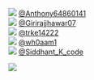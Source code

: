 
 ![](http://pbs.twimg.com/profile_images/1334508447648391173/6Y5o02Kq_normal.jpg) [@Anthony64860141](https://twitter.com/Anthony64860141)<br>![](http://pbs.twimg.com/profile_images/1355421690038267905/CcPGJZ1__normal.jpg) [@Girirajjhawar07](https://twitter.com/Girirajjhawar07)<br>![](http://pbs.twimg.com/profile_images/1006222692687720448/MGStaN7Z_normal.jpg) [@trke14222](https://twitter.com/trke14222)<br>![](http://pbs.twimg.com/profile_images/1373683570410143750/NdmIDs48_normal.jpg) [@wh0aam1](https://twitter.com/wh0aam1)<br>![](http://pbs.twimg.com/profile_images/1310552210573459457/-R39Eo6S_normal.jpg) [@Siddhant_K_code](https://twitter.com/Siddhant_K_code)<br> 

![](https://visitor-badge.laobi.icu/badge?page_id=ponder)
